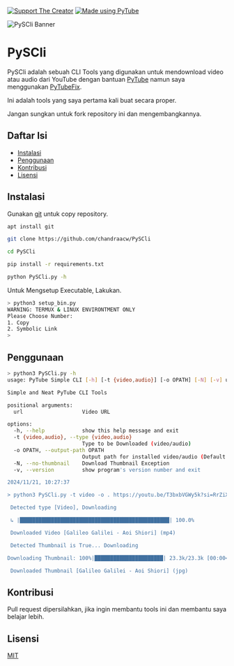 [![Support The Creator](https://img.shields.io/badge/Support_The-Creator-green?style=flat)](https://saweria.co/AryaChandra) [![Made using PyTube](https://img.shields.io/badge/Made_using-PyTube-blue?style=flat)](https://pypi.org/project/pytube)

![PySCli Banner](https://raw.githubusercontent.com/chandraacw/PySCli/main/assets/PySCli.png)


# **PySCli**

PySCli adalah sebuah CLI Tools yang digunakan untuk mendownload video atau audio dari YouTube dengan bantuan [PyTube](https://pypi.org/project/pytube) namun saya menggunakan [PyTubeFix](https://pypi.org/project/pytubefix).

Ini adalah tools yang saya pertama kali buat secara proper.

Jangan sungkan untuk fork repository ini dan mengembangkannya.

## Daftar Isi
- [Instalasi](#instalasi)
- [Penggunaan](#penggunaan)
- [Kontribusi](#kontribusi)
- [Lisensi](#lisensi)

## Instalasi

Gunakan [git](https://git-scm.com/download/linux) untuk copy repository.

```bash
apt install git

git clone https://github.com/chandraacw/PySCli

cd PySCli

pip install -r requirements.txt

python PySCli.py -h
```

Untuk Mengsetup Executable, Lakukan.

```bash
> python3 setup_bin.py
WARNING: TERMUX & LINUX ENVIRONTMENT ONLY
Please Choose Number:
1. Copy
2. Symbolic Link
>
```

## Penggunaan

```bash
> python3 PySCli.py -h
usage: PyTube Simple CLI [-h] [-t {video,audio}] [-o OPATH] [-N] [-v] url

Simple and Neat PyTube CLI Tools

positional arguments:
  url                   Video URL

options:
  -h, --help            show this help message and exit
  -t {video,audio}, --type {video,audio}
                        Type to be Downloaded (video/audio)
  -o OPATH, --output-path OPATH
                        Output path for installed video/audio (Default is CWD)
  -N, --no-thumbnail    Download Thumbnail Exception
  -v, --version         show program's version number and exit

2024/11/21, 10:27:37

> python3 PySCli.py -t video -o . https://youtu.be/T3bxbVGWy5k?si=RrZiXJA1ECnM-bKC

 Detected type [Video], Downloading

 ↳ |████████████████████████████████████████████████| 100.0%

 Downloaded Video [Galileo Galilei - Aoi Shiori] (mp4)

 Detected Thumbnail is True... Downloading

Downloading Thumbnail: 100%|██████████████████████| 23.3k/23.3k [00:00<00:00, 6.07MkB/s]

 Downloaded Thumbnail [Galileo Galilei - Aoi Shiori] (jpg)
```

## Kontribusi

Pull request dipersilahkan, jika ingin membantu tools ini dan membantu saya belajar lebih.

## Lisensi

[MIT](https://choosealicense.com/licenses/mit/)
